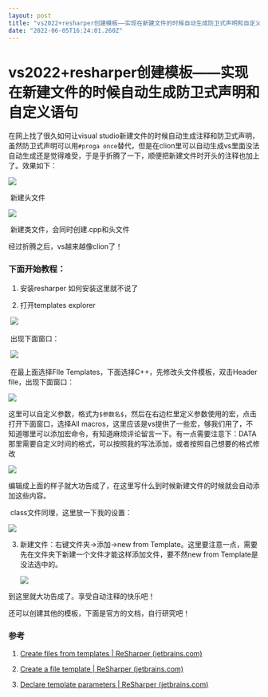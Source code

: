```yaml
---
layout: post
title: "vs2022+resharper创建模板——实现在新建文件的时候自动生成防卫式声明和自定义语句"
date: "2022-06-05T16:24:01.260Z"
---
```

vs2022+resharper创建模板——实现在新建文件的时候自动生成防卫式声明和自定义语句
===============================================

在网上找了很久如何让visual studio新建文件的时候自动生成注释和防卫式声明，虽然防卫式声明可以用`#proga once`替代，但是在clion里可以自动生成vs里面没法自动生成还是觉得难受，于是乎折腾了一下，顺便把新建文件时开头的注释也加上了。效果如下：

![](https://img2022.cnblogs.com/blog/2872360/202206/2872360-20220605130030003-704548541.png)

​ 新建头文件

![](https://img2022.cnblogs.com/blog/2872360/202206/2872360-20220605130036079-2012555901.png)

​ 新建类文件，会同时创建.cpp和头文件

经过折腾之后，vs越来越像clion了！

### 下面开始教程：

1.  安装resharper 如何安装这里就不说了
    
2.  打开templates explorer
    

​ ![](https://img2022.cnblogs.com/blog/2872360/202206/2872360-20220605130047646-112179892.png)

​ 出现下面窗口：

​ ![](https://img2022.cnblogs.com/blog/2872360/202206/2872360-20220605130053625-1110142838.png)

​ 在最上面选择FIle Templates，下面选择C++，先修改头文件模板，双击Header file，出现下面窗口：

![](https://img2022.cnblogs.com/blog/2872360/202206/2872360-20220605130105884-2036488948.png)

​ 这里可以自定义参数，格式为`$参数名$`，然后在右边栏里定义参数使用的宏，点击打开下面窗口，选择All macros，这里应该是vs提供了一些宏，够我们用了，不知道哪里可以添加宏命令，有知道麻烦评论留言一下。有一点需要注意下：DATA那里需要自定义时间的格式，可以按照我的写法添加，或者按照自己想要的格式修改

![](https://img2022.cnblogs.com/blog/2872360/202206/2872360-20220605130113327-25421898.png)

​ 编辑成上面的样子就大功告成了，在这里写什么到时候新建文件的时候就会自动添加这些内容。

​ class文件同理，这里放一下我的设置：

![](https://img2022.cnblogs.com/blog/2872360/202206/2872360-20220605130134355-1365661260.png)

3.  新建文件：右键文件夹->添加->new from Template。这里要注意一点，需要先在文件夹下新建一个文件才能这样添加文件，要不然new from Template是没法选中的。
    
    ![](https://img2022.cnblogs.com/blog/2872360/202206/2872360-20220605130144435-21086985.png)
    

到这里就大功告成了。享受自动注释的快乐吧！

还可以创建其他的模板，下面是官方的文档，自行研究吧！

### 参考

1.  [Create files from templates | ReSharper (jetbrains.com)](https://www.jetbrains.com/help/resharper/Templates__Applying_Templates__Creating_Files_from_Templates.html)
    
2.  [Create a file template | ReSharper (jetbrains.com)](https://www.jetbrains.com/help/resharper/Creating_a_File_Template.html)
    
3.  [Declare template parameters | ReSharper (jetbrains.com)](https://www.jetbrains.com/help/resharper/Templates__Creating_and_Editing_Templates__Declaring_Variables.html)